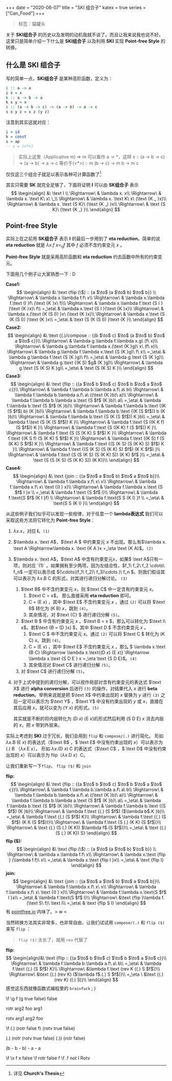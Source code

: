 +++
date = "2020-06-07"
title = "SKI 组合子"
katex = true
series = ["Can_Food"]
+++

> 标签：猫罐头

关于 **SKI组合子** 的历史以及发明的动机我就不谈了。而且让我来说我也说不好。这里只是简单介绍一下什么是 **SKI组合子** 以及利用  **SKI** 实现 **Point-free Style** 的转换。

## 什么是 SKI 组合子

写的简单一点，**SKI组合子** 是某种高阶函数，定义为：

```haskell
i :: a -> a
i x = x
k :: a -> b -> a
k x y = x
s :: (a -> b -> c) -> (a -> b) -> a -> c
s x y z = x z (y z)
```

注意到其实这就对应：

```haskell
i = id
k = const
s = ap
-- s = (<*>)
```

> 实际上这里（Applicative m) => m 可以看作 a -> *，这样
> s :: (a -> b -> c) -> (a -> b) -> a -> c
> 等价于(<\*>) :: m (b -> c) -> m b -> m c

仅仅这三个组合子就足以表示各种可计算函数了[^1]

其实只需要 **SK** 就完全足够了，下面将证明 **I** 可以由 **SK组合子** 表示
$$
\begin{align}
&\  \text I \\
\Rightarrow\ & \lambda x. x\\
\Rightarrow\ & \lambda x. \text K\ x\ \_\\
\Rightarrow\ & \lambda x. \text K\ x\ (\text {K _ }x)\\
\Rightarrow\ & \lambda x. \text {S K}\ (\text {K _) }x\\
\Rightarrow\ &  \text {S K}\ (\text {K _) }\\
\end{align}
$$

[^1]:详见 **Church's Thesis**

## Point-free Style

实际上在之前用 **SK组合子** 表示 **I** 的最后一步用到了 **eta reduction**。简单的说 **eta reduction** 就是 $\lambda x.f\ x =_\eta f$ 其中 $f$ 必须不含约束变元 $x$ 。

**Point-free Style** 就是采用高阶函数和 **eta reduction** 约去函数中所有的约束变元。

下面用几个例子让大家熟悉一下 : D

**Case1:**
$$
\begin{align}
&\  \text {flip (\$) :: {a $\to$ (a $\to$ b) $\to$ b}} \\
\Rightarrow\ & \lambda x.\lambda f.f\ x\\
\Rightarrow\ & \lambda x.\lambda f.\text {I }f\ (\text {K }x\ f)\\
\Rightarrow\ & \lambda x.\lambda f.\text {S I }(\text {K }x)\ f\\
=_\eta\ & \lambda x.\text {S I }(\text {K }x)\\
\Rightarrow\ & \lambda x.(\text {K (S I)) }x\ (\text {K }x)\\
\Rightarrow\ & \lambda x.\text {S (K (S I)) }\text {K }x\\
=_\eta\ & \text {S (K (S I)) }\text {K }\\
\end{align}
$$
**Case2:**
$$
\begin{align}
&\  \text {(.)/compose :: {(b $\to$ c) $\to$ (a $\to$ b) $\to$ a $\to$ c}}\\
\Rightarrow\ & \lambda g.\lambda f.\lambda x.g\ (f\ x)\\
\Rightarrow\ & \lambda g.\lambda f.\lambda x.(\text {K }g)\ x\ (f\ x)\\
\Rightarrow\ & \lambda g.\lambda f.\lambda x.\text {S (K }g)\ f\ x\\
=_\eta\ & \lambda g.\lambda f.\text {S (K }g)\ f\\
=_\eta\ & \lambda g.\text {S (K }g)\\
\Rightarrow\ & \lambda g.\text {(K S) $g$ (K }g)\\
\Rightarrow\ & \lambda g.\text {S (K S) K }g\\
=_\eta\ & \text {S (K S) K }\\
\end{align}
$$
**Case3:**
$$
\begin{align}
&\  \text {flip :: {(a $\to$ b $\to$ c) $\to$ b $\to$ a $\to$ c}}\\
\Rightarrow\ & \lambda f.\lambda b.\lambda a.f\ a\ b\\
\Rightarrow\ & \lambda f.\lambda b.\lambda a.f\ a\ ((\text {K }b)\ a)\\
\Rightarrow\ & \lambda f.\lambda b.\lambda a.\text {S $f$ (K }b)\ a\\
=_\eta\ & \lambda f.\lambda b.\text {S $f$ (K }b)\\
\Rightarrow\ & \lambda f.\lambda b.\text {(K (S $f$) b) (K }b)\\
\Rightarrow\ & \lambda f.\lambda b.\text {(K (S $f$)) b (K }b)\\
\Rightarrow\ & \lambda f.\lambda b.\text {S (K (S $f$)) K }b\\
=_\eta\ & \lambda f.\text {S (K (S $f$)) K }\\
\Rightarrow\ & \lambda f.\text {S ((K K f) (S $f$)) K }\\
\Rightarrow\ & \lambda f.\text {S ((K K) f (S $f$)) K }\\
\Rightarrow\ & \lambda f.\text {S (S (K K) S $f$) K }\\
\Rightarrow\ & \lambda f.\text {(K S f) (S (K K) S $f$) K }\\
\Rightarrow\ & \lambda f.\text {(K S) f (S (K K) S $f$) K }\\
\Rightarrow\ & \lambda f.\text {(S (K S) (S (K K) S) $f$) K }\\
\Rightarrow\ & \lambda f.\text {(S (K S) (S (K K) S) $f$) (K K $f$) }\\
\Rightarrow\ & \lambda f.\text {S (S (K S) (S (K K) S)) (K K) $f$ }\\
=_\eta\ & \text {S (S (K S) (S (K K) S)) (K K)}\\
\end{align}
$$
**Case4:**
$$
\begin{align}
&\  \text {join :: {(a $\to$ a $\to$ b) $\to$ a $\to$ b}}\\
\Rightarrow\ & \lambda f.\lambda x.f\ x\ x\\
\Rightarrow\ & \lambda f.\lambda x.f\ x\ \text {(I } x)\\
\Rightarrow\ & \lambda f.\lambda x.\text {S $f$ I }x \\
=_\eta\ & \lambda f.\text {S $f$ I}\\
\Rightarrow\ & \lambda f.\text{S $f$ (K I }f) \\
\Rightarrow\ & \lambda f.\text{S S (K I) }f \\
=_\eta\ & \text{S S (K I) }\\
\end{align}
$$


从这些例子我们似乎可以发现一些规律，对于任意一个 **lambda表达式** 我们可以采取这些方法将它转化为 **Point-free Style**：

1. $\lambda x.x$，对应 **I**。`(1)`

2. $\lambda x. \text A$，$\text A $ 中约束变元 $x$ 不出现。那么有$\lambda x. \text A \Rightarrow\lambda x. \text {K A }x =_\eta \text {K A}$。`(2)`

3. $\lambda x. \text A$，$\text A$ 中含有约束变元$x$，如果$ \text A$只有一项，则对应 `(1)` 。如果拥有至少两项，因为左结合性，$f_1\ f_2\ f_2 \cdots\ f_n$ 一定可以表示成 $(\cdots((f_1\ f_2)\ f_3)\cdots )\ f_n $。则我们假设其可以表示为 $ \lambda x.\text {B C}$ 的形式，对其进行递归分解讨论。 `(3)`

   1. $\text B$ 中不含约束变元 $x$，则 $\text C$ 中一定含有约束变元 $x$。
      1. $\text C = x$， 那么直接采用 **eta reduction** 即可。
      2. $\text {C = (E }x)$ ，其中 $\text E$ 不含约束变元 $x$ ，通过 `(2)` 可以将 $\text B$ 转化为 $\text {(K B) $x$}$，跳到 `(4)`。
      3. 其余情况，对 $\text {C} $ 进行递归分解 `(5)`。
   2. $\text B $ 中含有约束变元 $x$ 。$\text B = x $，那么可以转化为 $\text I\ x$。若$\text {B = (D }x) $，其中 $\text D $ 不含约束变元 $x$ 。
      1. $\text C $ 中不含约束变元 $x$。通过 `(2)` 可以将 $\text C $ 转化为 $\text {(K C) $x$}$。跳到 `(4)`。
      2. $\text {C = (E }x)$ ，其中 $\text E$ 不含约束变元 $x$ ，那么  $ \lambda x.\text {B C} \Rightarrow \lambda x.\text{(D $x$) (E $x$)} \Rightarrow \lambda x.\text {S D E } x =_\eta \text {S D E}$。`(4)`
      3.  其余情况对 $\text C$ 进行递归分解 `(5)`。
   3. 对 $\text C$ 进行递归分解 `(5)`。

4. 对于上式中提到的递归分解，可以视作局部对含有约束变元的表达式 $\text X$ 进行 **alpha conversion** 后进行 `(3)` 的操作，对结果代入 $x$ 进行 **beta reduction**。举例来说就是把 $\text X$ 中约束出现的 $x$ 替换为 $y$ 进行 `(3)` 之后一定可以表示为 $\text Y$ ，$\text Y$ 中没有约束出现的 $y$ 或 $x$，直接在其后应用 $x$，就可以变为 $\text {(Y }x)$ 的形式。`(5)`

   其实就是不断的将内层转化为 $ \text{(D $x$) (E $x$)}$的形式然后利用 $\text {(S D E) }x$ 消去内层的 $x$，把 $x$ 带到外层来。

实际上考虑到 **SKI** 过于冗长，我们会用到 `flip` 和 `compose/(.)` 进行简化。
形如 $\lambda x.\text {B (E }x)$ 的表达式（$\text B$ ，$ \text E$ 中没有约束出现的 $x$）可以表示为 $\text{(.) B （$\lambda x$.E $x$）}$。
形如 $\lambda x.\text {(D $x$) C}$ 的表达式（$\text C$ ，$ \text D$ 中没有约束出现的 $x$）可以表示为 $\text{flip（$\lambda x$.D $x$）C}$。

让我们重新写一下`flip`、 `flip ($)` 和 `join`

**flip:**
$$
\begin{align}
&\  \text {flip :: {(a $\to$ b $\to$ c) $\to$ b $\to$ a $\to$ c}}\\
\Rightarrow\ & \lambda f.\lambda b.\lambda a.f\ a\ b\\
\Rightarrow\ & \lambda f.\lambda b.\lambda a.f\ a\ ((\text {K }b)\ a)\\
\Rightarrow\ & \lambda f.\lambda b.\lambda a.\text {S $f$ (K }b)\ a\\
=_\eta\ & \lambda f.\lambda b.\text {S $f$ (K }b)\\
\Rightarrow\ & \lambda f.\lambda b.\text {(S $f$) (K }b)\\
\Rightarrow\ & \lambda f.\text {(.) (S $f$) ($\lambda b$.K }b)\\
=_\eta\ & \lambda f.\text {(.) (S $f$) K}\\
\Rightarrow\ & \lambda f.\text {(.) (S $f$) (K K (S $f$))}\\
\Rightarrow\ & \lambda f.\text {S (.) (K K) (S $f$)}\\
\Rightarrow\ & \text {(.) (S (.) (K K)) $\lambda f$.(S $f$)}\\
=_\eta\ & \text {(.) (S (.) (K K)) S}
\end{align}
$$
**flip ($):**
$$
\begin{align}
&\  \text {flip (\$) :: {a $\to$ (a $\to$ b) $\to$ b}} \\
\Rightarrow\ & \lambda x.\lambda f.f\ x\\
\Rightarrow\ & \lambda x.\text {flip } (\lambda f.f)\ x\\
=_\eta\ & \lambda x.\text {flip I }x\\
=_\eta\ & \text {flip I}
\end{align}
$$
**join:**
$$
\begin{align}
&\  \text {join :: {(a $\to$ a $\to$ b) $\to$ a $\to$ b}}\\
\Rightarrow\ & \lambda f.\lambda x.f\ x\ x\\
\Rightarrow\ & \lambda f.\lambda x.f\ x\ \text {(I } x)\\
\Rightarrow\ & \lambda f.\lambda x.\text{S $f$ I }x\\
=_\eta\ & \lambda f.\text{S $f$ I}\\
\Rightarrow\ &\text {flip }\lambda f.(\text S\ f)\ \text I\\
=_\eta\ & \text {flip S I}
\end{align}
$$
有 [pointfree.io](pointfree.io) 内味了。> w <

当然转换方法其实非常多，也非常自由，让我们试试用 `compose/(.)` 和 `flip ($)` 来写 `flip` ：

> `flip ($)` 太长了，就用 `rev` 代替了

**flip:**
$$
\begin{align}&\  \text {flip :: {(a $\to$ b $\to$ c) $\to$ b $\to$ a $\to$ c}}\\
\Rightarrow\ & \lambda f.\lambda b.\lambda a.f\ a\ b\\
=_\eta\ & \lambda f.\text {(.) (S $f$) K}\\
\Rightarrow\ &\lambda f.\text {rev K ((.) S $f$)}\\
\Rightarrow\ &\text {(.) (rev K) ($\lambda f$.(.) S $f$)}\\
=_\eta \ &\text {(.) (rev K) ((.) S)}\\
\end{align}
$$
感觉这东西就像函数式编程里的 `brainfuck` ; )





\f \g f (g true false) false

rotr arg2 foo arg1

rotv arg1 arg2 foo

\f (.) (rotr false f) (rotv true false)

(.) (rotr (rotv true false) (.)) (rotr false)

(b - b - b) - a - a

\f \x f x false
\f rotr false f
\f .f not I
Rotv 










